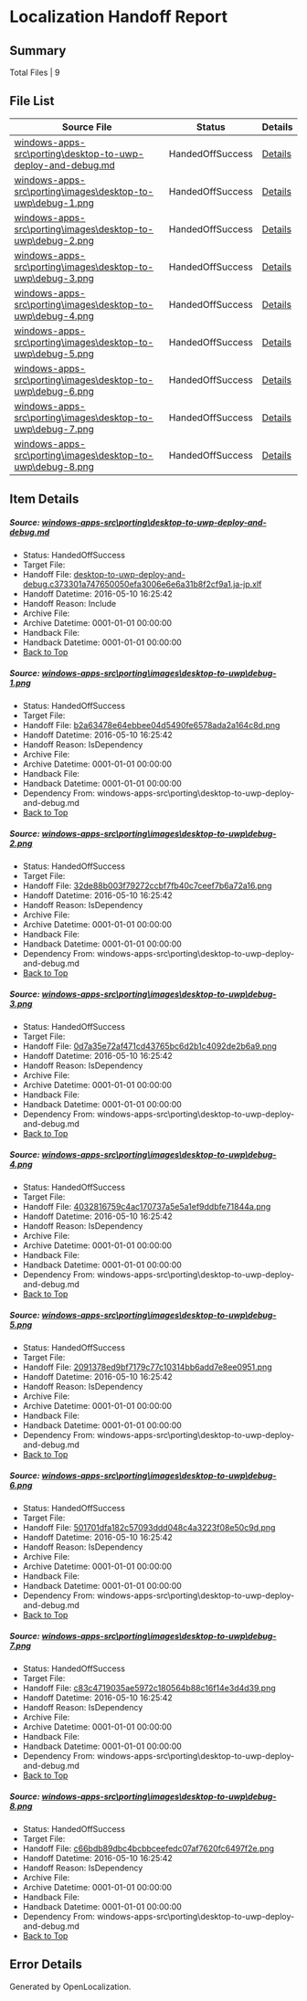 # <a name='report-top'></a> Localization Handoff Report

## Summary
 Total Files | 9

## File List
 Source File | Status | Details 
 ----------- | ------ | ------- 
 [windows-apps-src\porting\desktop-to-uwp-deploy-and-debug.md](https://github.com/Microsoft/windows-apps/blob/158819a4c55a3a4e807f453ab5b1f3ebbef7cf6f/windows-apps-src/porting/desktop-to-uwp-deploy-and-debug.md) | HandedOffSuccess | [Details](#7214aaae43a2fd597bccfebab2a361c561b06e303365)
 [windows-apps-src\porting\images\desktop-to-uwp\debug-1.png](https://github.com/Microsoft/windows-apps/blob/23b4b61c1f248ce7573f68a8ca3556f956400502/windows-apps-src/porting/images/desktop-to-uwp/debug-1.png) | HandedOffSuccess | [Details](#b2a63478e64ebbee04d5490fe6578ada2a164c8d3376)
 [windows-apps-src\porting\images\desktop-to-uwp\debug-2.png](https://github.com/Microsoft/windows-apps/blob/3c100720eec4ccedcc5ac00f0922fb183c52021c/windows-apps-src/porting/images/desktop-to-uwp/debug-2.png) | HandedOffSuccess | [Details](#32de88b003f79272ccbf7fb40c7ceef7b6a72a163377)
 [windows-apps-src\porting\images\desktop-to-uwp\debug-3.png](https://github.com/Microsoft/windows-apps/blob/23b4b61c1f248ce7573f68a8ca3556f956400502/windows-apps-src/porting/images/desktop-to-uwp/debug-3.png) | HandedOffSuccess | [Details](#0d7a35e72af471cd43765bc6d2b1c4092de2b6a93378)
 [windows-apps-src\porting\images\desktop-to-uwp\debug-4.png](https://github.com/Microsoft/windows-apps/blob/9f92e6fdbc88819b615c8d5b5d308898a599ff6a/windows-apps-src/porting/images/desktop-to-uwp/debug-4.png) | HandedOffSuccess | [Details](#4032816759c4ac170737a5e5a1ef9ddbfe71844a3379)
 [windows-apps-src\porting\images\desktop-to-uwp\debug-5.png](https://github.com/Microsoft/windows-apps/blob/23b4b61c1f248ce7573f68a8ca3556f956400502/windows-apps-src/porting/images/desktop-to-uwp/debug-5.png) | HandedOffSuccess | [Details](#2091378ed9bf7179c77c10314bb6add7e8ee09513380)
 [windows-apps-src\porting\images\desktop-to-uwp\debug-6.png](https://github.com/Microsoft/windows-apps/blob/23b4b61c1f248ce7573f68a8ca3556f956400502/windows-apps-src/porting/images/desktop-to-uwp/debug-6.png) | HandedOffSuccess | [Details](#501701dfa182c57093ddd048c4a3223f08e50c9d3381)
 [windows-apps-src\porting\images\desktop-to-uwp\debug-7.png](https://github.com/Microsoft/windows-apps/blob/23b4b61c1f248ce7573f68a8ca3556f956400502/windows-apps-src/porting/images/desktop-to-uwp/debug-7.png) | HandedOffSuccess | [Details](#c83c4719035ae5972c180564b88c16f14e3d4d393382)
 [windows-apps-src\porting\images\desktop-to-uwp\debug-8.png](https://github.com/Microsoft/windows-apps/blob/23b4b61c1f248ce7573f68a8ca3556f956400502/windows-apps-src/porting/images/desktop-to-uwp/debug-8.png) | HandedOffSuccess | [Details](#c66bdb89dbc4bcbbceefedc07af7620fc6497f2e3383)

## Item Details
##### <a name='7214aaae43a2fd597bccfebab2a361c561b06e303365'></a> Source: [windows-apps-src\porting\desktop-to-uwp-deploy-and-debug.md](https://github.com/Microsoft/windows-apps/blob/158819a4c55a3a4e807f453ab5b1f3ebbef7cf6f/windows-apps-src/porting/desktop-to-uwp-deploy-and-debug.md)
* Status: HandedOffSuccess
* Target File: 
* Handoff File: [desktop-to-uwp-deploy-and-debug.c373301a747650050efa3006e6e6a31b8f2cf9a1.ja-jp.xlf](https://github.com/Microsoft/WDG.handoff/blob/5c937ca77f89125e8a6fbb94888cdf2cea6918ef/ol-handoff/Microsoft/windows-apps.ja-jp/master/desktop-to-uwp-deploy-and-debug.c373301a747650050efa3006e6e6a31b8f2cf9a1.ja-jp.xlf)
* Handoff Datetime: 2016-05-10 16:25:42
* Handoff Reason: Include
* Archive File: 
* Archive Datetime: 0001-01-01 00:00:00
* Handback File: 
* Handback Datetime: 0001-01-01 00:00:00
* [Back to Top](#report-top)

##### <a name='b2a63478e64ebbee04d5490fe6578ada2a164c8d3376'></a> Source: [windows-apps-src\porting\images\desktop-to-uwp\debug-1.png](https://github.com/Microsoft/windows-apps/blob/23b4b61c1f248ce7573f68a8ca3556f956400502/windows-apps-src/porting/images/desktop-to-uwp/debug-1.png)
* Status: HandedOffSuccess
* Target File: 
* Handoff File: [b2a63478e64ebbee04d5490fe6578ada2a164c8d.png](https://github.com/Microsoft/WDG.handoff/blob/5c937ca77f89125e8a6fbb94888cdf2cea6918ef/ol-handoff/Microsoft/windows-apps.ja-jp/master/b2a63478e64ebbee04d5490fe6578ada2a164c8d.png)
* Handoff Datetime: 2016-05-10 16:25:42
* Handoff Reason: IsDependency
* Archive File: 
* Archive Datetime: 0001-01-01 00:00:00
* Handback File: 
* Handback Datetime: 0001-01-01 00:00:00
* Dependency From: windows-apps-src\porting\desktop-to-uwp-deploy-and-debug.md
* [Back to Top](#report-top)

##### <a name='32de88b003f79272ccbf7fb40c7ceef7b6a72a163377'></a> Source: [windows-apps-src\porting\images\desktop-to-uwp\debug-2.png](https://github.com/Microsoft/windows-apps/blob/3c100720eec4ccedcc5ac00f0922fb183c52021c/windows-apps-src/porting/images/desktop-to-uwp/debug-2.png)
* Status: HandedOffSuccess
* Target File: 
* Handoff File: [32de88b003f79272ccbf7fb40c7ceef7b6a72a16.png](https://github.com/Microsoft/WDG.handoff/blob/5c937ca77f89125e8a6fbb94888cdf2cea6918ef/ol-handoff/Microsoft/windows-apps.ja-jp/master/32de88b003f79272ccbf7fb40c7ceef7b6a72a16.png)
* Handoff Datetime: 2016-05-10 16:25:42
* Handoff Reason: IsDependency
* Archive File: 
* Archive Datetime: 0001-01-01 00:00:00
* Handback File: 
* Handback Datetime: 0001-01-01 00:00:00
* Dependency From: windows-apps-src\porting\desktop-to-uwp-deploy-and-debug.md
* [Back to Top](#report-top)

##### <a name='0d7a35e72af471cd43765bc6d2b1c4092de2b6a93378'></a> Source: [windows-apps-src\porting\images\desktop-to-uwp\debug-3.png](https://github.com/Microsoft/windows-apps/blob/23b4b61c1f248ce7573f68a8ca3556f956400502/windows-apps-src/porting/images/desktop-to-uwp/debug-3.png)
* Status: HandedOffSuccess
* Target File: 
* Handoff File: [0d7a35e72af471cd43765bc6d2b1c4092de2b6a9.png](https://github.com/Microsoft/WDG.handoff/blob/5c937ca77f89125e8a6fbb94888cdf2cea6918ef/ol-handoff/Microsoft/windows-apps.ja-jp/master/0d7a35e72af471cd43765bc6d2b1c4092de2b6a9.png)
* Handoff Datetime: 2016-05-10 16:25:42
* Handoff Reason: IsDependency
* Archive File: 
* Archive Datetime: 0001-01-01 00:00:00
* Handback File: 
* Handback Datetime: 0001-01-01 00:00:00
* Dependency From: windows-apps-src\porting\desktop-to-uwp-deploy-and-debug.md
* [Back to Top](#report-top)

##### <a name='4032816759c4ac170737a5e5a1ef9ddbfe71844a3379'></a> Source: [windows-apps-src\porting\images\desktop-to-uwp\debug-4.png](https://github.com/Microsoft/windows-apps/blob/9f92e6fdbc88819b615c8d5b5d308898a599ff6a/windows-apps-src/porting/images/desktop-to-uwp/debug-4.png)
* Status: HandedOffSuccess
* Target File: 
* Handoff File: [4032816759c4ac170737a5e5a1ef9ddbfe71844a.png](https://github.com/Microsoft/WDG.handoff/blob/5c937ca77f89125e8a6fbb94888cdf2cea6918ef/ol-handoff/Microsoft/windows-apps.ja-jp/master/4032816759c4ac170737a5e5a1ef9ddbfe71844a.png)
* Handoff Datetime: 2016-05-10 16:25:42
* Handoff Reason: IsDependency
* Archive File: 
* Archive Datetime: 0001-01-01 00:00:00
* Handback File: 
* Handback Datetime: 0001-01-01 00:00:00
* Dependency From: windows-apps-src\porting\desktop-to-uwp-deploy-and-debug.md
* [Back to Top](#report-top)

##### <a name='2091378ed9bf7179c77c10314bb6add7e8ee09513380'></a> Source: [windows-apps-src\porting\images\desktop-to-uwp\debug-5.png](https://github.com/Microsoft/windows-apps/blob/23b4b61c1f248ce7573f68a8ca3556f956400502/windows-apps-src/porting/images/desktop-to-uwp/debug-5.png)
* Status: HandedOffSuccess
* Target File: 
* Handoff File: [2091378ed9bf7179c77c10314bb6add7e8ee0951.png](https://github.com/Microsoft/WDG.handoff/blob/5c937ca77f89125e8a6fbb94888cdf2cea6918ef/ol-handoff/Microsoft/windows-apps.ja-jp/master/2091378ed9bf7179c77c10314bb6add7e8ee0951.png)
* Handoff Datetime: 2016-05-10 16:25:42
* Handoff Reason: IsDependency
* Archive File: 
* Archive Datetime: 0001-01-01 00:00:00
* Handback File: 
* Handback Datetime: 0001-01-01 00:00:00
* Dependency From: windows-apps-src\porting\desktop-to-uwp-deploy-and-debug.md
* [Back to Top](#report-top)

##### <a name='501701dfa182c57093ddd048c4a3223f08e50c9d3381'></a> Source: [windows-apps-src\porting\images\desktop-to-uwp\debug-6.png](https://github.com/Microsoft/windows-apps/blob/23b4b61c1f248ce7573f68a8ca3556f956400502/windows-apps-src/porting/images/desktop-to-uwp/debug-6.png)
* Status: HandedOffSuccess
* Target File: 
* Handoff File: [501701dfa182c57093ddd048c4a3223f08e50c9d.png](https://github.com/Microsoft/WDG.handoff/blob/5c937ca77f89125e8a6fbb94888cdf2cea6918ef/ol-handoff/Microsoft/windows-apps.ja-jp/master/501701dfa182c57093ddd048c4a3223f08e50c9d.png)
* Handoff Datetime: 2016-05-10 16:25:42
* Handoff Reason: IsDependency
* Archive File: 
* Archive Datetime: 0001-01-01 00:00:00
* Handback File: 
* Handback Datetime: 0001-01-01 00:00:00
* Dependency From: windows-apps-src\porting\desktop-to-uwp-deploy-and-debug.md
* [Back to Top](#report-top)

##### <a name='c83c4719035ae5972c180564b88c16f14e3d4d393382'></a> Source: [windows-apps-src\porting\images\desktop-to-uwp\debug-7.png](https://github.com/Microsoft/windows-apps/blob/23b4b61c1f248ce7573f68a8ca3556f956400502/windows-apps-src/porting/images/desktop-to-uwp/debug-7.png)
* Status: HandedOffSuccess
* Target File: 
* Handoff File: [c83c4719035ae5972c180564b88c16f14e3d4d39.png](https://github.com/Microsoft/WDG.handoff/blob/5c937ca77f89125e8a6fbb94888cdf2cea6918ef/ol-handoff/Microsoft/windows-apps.ja-jp/master/c83c4719035ae5972c180564b88c16f14e3d4d39.png)
* Handoff Datetime: 2016-05-10 16:25:42
* Handoff Reason: IsDependency
* Archive File: 
* Archive Datetime: 0001-01-01 00:00:00
* Handback File: 
* Handback Datetime: 0001-01-01 00:00:00
* Dependency From: windows-apps-src\porting\desktop-to-uwp-deploy-and-debug.md
* [Back to Top](#report-top)

##### <a name='c66bdb89dbc4bcbbceefedc07af7620fc6497f2e3383'></a> Source: [windows-apps-src\porting\images\desktop-to-uwp\debug-8.png](https://github.com/Microsoft/windows-apps/blob/23b4b61c1f248ce7573f68a8ca3556f956400502/windows-apps-src/porting/images/desktop-to-uwp/debug-8.png)
* Status: HandedOffSuccess
* Target File: 
* Handoff File: [c66bdb89dbc4bcbbceefedc07af7620fc6497f2e.png](https://github.com/Microsoft/WDG.handoff/blob/5c937ca77f89125e8a6fbb94888cdf2cea6918ef/ol-handoff/Microsoft/windows-apps.ja-jp/master/c66bdb89dbc4bcbbceefedc07af7620fc6497f2e.png)
* Handoff Datetime: 2016-05-10 16:25:42
* Handoff Reason: IsDependency
* Archive File: 
* Archive Datetime: 0001-01-01 00:00:00
* Handback File: 
* Handback Datetime: 0001-01-01 00:00:00
* Dependency From: windows-apps-src\porting\desktop-to-uwp-deploy-and-debug.md
* [Back to Top](#report-top)


## Error Details

Generated by OpenLocalization.
